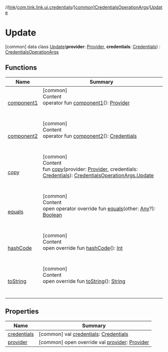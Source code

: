 //[link](../../../index.md)/[com.tink.link.ui.credentials](../../index.md)/[[common]CredentialsOperationArgs](../index.md)/[Update](index.md)



# Update  
 [common] data class [Update](index.md)(**provider**: [Provider](../../../com.tink.model.provider/[common]-provider/index.md), **credentials**: [Credentials](../../../com.tink.model.credentials/[common]-credentials/index.md)) : [CredentialsOperationArgs](../index.md)   


## Functions  
  
|  Name|  Summary| 
|---|---|
| <a name="com.tink.link.ui.credentials/CredentialsOperationArgs.Update/component1/#/PointingToDeclaration/"></a>[component1](component1.md)| <a name="com.tink.link.ui.credentials/CredentialsOperationArgs.Update/component1/#/PointingToDeclaration/"></a>[common]  <br>Content  <br>operator fun [component1](component1.md)(): [Provider](../../../com.tink.model.provider/[common]-provider/index.md)  <br><br><br>
| <a name="com.tink.link.ui.credentials/CredentialsOperationArgs.Update/component2/#/PointingToDeclaration/"></a>[component2](component2.md)| <a name="com.tink.link.ui.credentials/CredentialsOperationArgs.Update/component2/#/PointingToDeclaration/"></a>[common]  <br>Content  <br>operator fun [component2](component2.md)(): [Credentials](../../../com.tink.model.credentials/[common]-credentials/index.md)  <br><br><br>
| <a name="com.tink.link.ui.credentials/CredentialsOperationArgs.Update/copy/#com.tink.model.provider.Provider#com.tink.model.credentials.Credentials/PointingToDeclaration/"></a>[copy](copy.md)| <a name="com.tink.link.ui.credentials/CredentialsOperationArgs.Update/copy/#com.tink.model.provider.Provider#com.tink.model.credentials.Credentials/PointingToDeclaration/"></a>[common]  <br>Content  <br>fun [copy](copy.md)(provider: [Provider](../../../com.tink.model.provider/[common]-provider/index.md), credentials: [Credentials](../../../com.tink.model.credentials/[common]-credentials/index.md)): [CredentialsOperationArgs.Update](index.md)  <br><br><br>
| <a name="kotlin/Any/equals/#kotlin.Any?/PointingToDeclaration/"></a>[equals](../../../com.tink.service.user/[common]-user-profile-service-impl/index.md#%5Bkotlin%2FAny%2Fequals%2F%23kotlin.Any%3F%2FPointingToDeclaration%2F%5D%2FFunctions%2F1135467963)| <a name="kotlin/Any/equals/#kotlin.Any?/PointingToDeclaration/"></a>[common]  <br>Content  <br>open operator override fun [equals](../../../com.tink.service.user/[common]-user-profile-service-impl/index.md#%5Bkotlin%2FAny%2Fequals%2F%23kotlin.Any%3F%2FPointingToDeclaration%2F%5D%2FFunctions%2F1135467963)(other: [Any](https://kotlinlang.org/api/latest/jvm/stdlib/kotlin/-any/index.html)?): [Boolean](https://kotlinlang.org/api/latest/jvm/stdlib/kotlin/-boolean/index.html)  <br><br><br>
| <a name="kotlin/Any/hashCode/#/PointingToDeclaration/"></a>[hashCode](../../../com.tink.service.user/[common]-user-profile-service-impl/index.md#%5Bkotlin%2FAny%2FhashCode%2F%23%2FPointingToDeclaration%2F%5D%2FFunctions%2F1135467963)| <a name="kotlin/Any/hashCode/#/PointingToDeclaration/"></a>[common]  <br>Content  <br>open override fun [hashCode](../../../com.tink.service.user/[common]-user-profile-service-impl/index.md#%5Bkotlin%2FAny%2FhashCode%2F%23%2FPointingToDeclaration%2F%5D%2FFunctions%2F1135467963)(): [Int](https://kotlinlang.org/api/latest/jvm/stdlib/kotlin/-int/index.html)  <br><br><br>
| <a name="kotlin/Any/toString/#/PointingToDeclaration/"></a>[toString](../../../com.tink.service.user/[common]-user-profile-service-impl/index.md#%5Bkotlin%2FAny%2FtoString%2F%23%2FPointingToDeclaration%2F%5D%2FFunctions%2F1135467963)| <a name="kotlin/Any/toString/#/PointingToDeclaration/"></a>[common]  <br>Content  <br>open override fun [toString](../../../com.tink.service.user/[common]-user-profile-service-impl/index.md#%5Bkotlin%2FAny%2FtoString%2F%23%2FPointingToDeclaration%2F%5D%2FFunctions%2F1135467963)(): [String](https://kotlinlang.org/api/latest/jvm/stdlib/kotlin/-string/index.html)  <br><br><br>


## Properties  
  
|  Name|  Summary| 
|---|---|
| <a name="com.tink.link.ui.credentials/CredentialsOperationArgs.Update/credentials/#/PointingToDeclaration/"></a>[credentials](credentials.md)| <a name="com.tink.link.ui.credentials/CredentialsOperationArgs.Update/credentials/#/PointingToDeclaration/"></a> [common] val [credentials](credentials.md): [Credentials](../../../com.tink.model.credentials/[common]-credentials/index.md)   <br>
| <a name="com.tink.link.ui.credentials/CredentialsOperationArgs.Update/provider/#/PointingToDeclaration/"></a>[provider](provider.md)| <a name="com.tink.link.ui.credentials/CredentialsOperationArgs.Update/provider/#/PointingToDeclaration/"></a> [common] open override val [provider](provider.md): [Provider](../../../com.tink.model.provider/[common]-provider/index.md)   <br>

